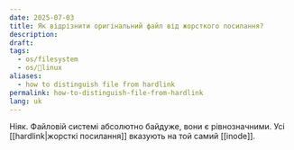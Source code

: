 ```yaml
---
date: 2025-07-03
title: Як відрізнити оригінальний файл від жорсткого посилання?
description: 
draft: 
tags:
  - os/filesystem
  - os/🐧linux
aliases:
  - how to distinguish file from hardlink
permalink: how-to-distinguish-file-from-hardlink
lang: uk
---
```


Ніяк. Файловій системі абсолютно байдуже, вони є рівнозначними. Усі [[hardlink|жорсткі посилання]] вказують на той самий [[inode]].
